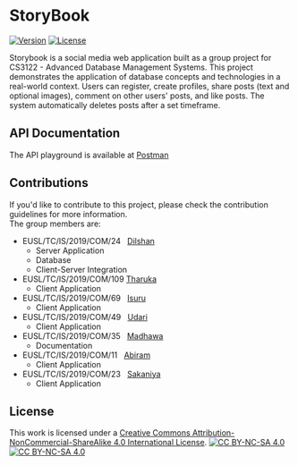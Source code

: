 # StoryBook 

[![Version](https://img.shields.io/badge/version-1.0-brightgreen.svg)](https://pypi.org/project/ad-topic-recommender/)
[![License](https://img.shields.io/badge/license-CC%20BY--NC--SA%204.0-blue.svg)](https://creativecommons.org/licenses/by-nc-sa/4.0/)

Storybook is a social media web application built as a group project for CS3122 - Advanced Database Management Systems. This project demonstrates the application of database concepts and technologies in a real-world context. Users can register, create profiles, share posts (text and optional images), comment on other users' posts, and like posts. The system automatically deletes posts after a set timeframe. 

## API Documentation

The API playground is available at [Postman](https://www.postman.com/karunarathne/workspace/storybook/overview)

## Contributions

If you'd like to contribute to this project, please check the contribution guidelines for more information.  
The group members are: 
- EUSL/TC/IS/2019/COM/24&nbsp;&nbsp;  [Dilshan](https://github.com/dilshankarunarathne)
  - Server Application 
  - Database
  - Client-Server Integration
- EUSL/TC/IS/2019/COM/109 [Tharuka](https://github.com/NadeeTharuka)
  - Client Application
- EUSL/TC/IS/2019/COM/69&nbsp;&nbsp; [Isuru](https://github.com/isurudayananda)
  - Client Application
- EUSL/TC/IS/2019/COM/49&nbsp;&nbsp; [Udari](https://github.com/UdariAdhikaram)
  - Client Application
- EUSL/TC/IS/2019/COM/35&nbsp;&nbsp; [Madhawa](https://github.com/MadhawaRathnayaka)
  - Documentation
- EUSL/TC/IS/2019/COM/11&nbsp;&nbsp; [Abiram]()
  - Client Application
- EUSL/TC/IS/2019/COM/23&nbsp;&nbsp; [Sakaniya](https://github.com/sakapanchu)
  - Client Application

## License

This work is licensed under a
[Creative Commons Attribution-NonCommercial-ShareAlike 4.0 International License][cc-by-nc-sa].
[![CC BY-NC-SA 4.0][cc-by-nc-sa-shield]][cc-by-nc-sa]  
[![CC BY-NC-SA 4.0][cc-by-nc-sa-image]][cc-by-nc-sa] 

[cc-by-nc-sa]: http://creativecommons.org/licenses/by-nc-sa/4.0/
[cc-by-nc-sa-image]: https://licensebuttons.net/l/by-nc-sa/4.0/88x31.png
[cc-by-nc-sa-shield]: https://img.shields.io/badge/License-CC%20BY--NC--SA%204.0-lightgrey.svg
